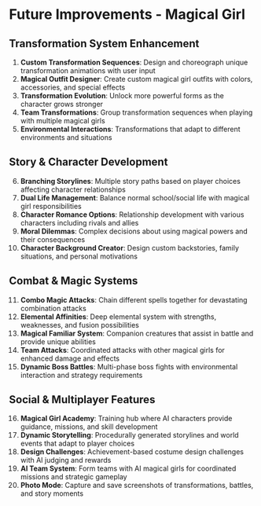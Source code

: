 # Future Improvements - Magical Girl

## Transformation System Enhancement
1. **Custom Transformation Sequences**: Design and choreograph unique transformation animations with user input
2. **Magical Outfit Designer**: Create custom magical girl outfits with colors, accessories, and special effects
3. **Transformation Evolution**: Unlock more powerful forms as the character grows stronger
4. **Team Transformations**: Group transformation sequences when playing with multiple magical girls
5. **Environmental Interactions**: Transformations that adapt to different environments and situations

## Story & Character Development
6. **Branching Storylines**: Multiple story paths based on player choices affecting character relationships
7. **Dual Life Management**: Balance normal school/social life with magical girl responsibilities
8. **Character Romance Options**: Relationship development with various characters including rivals and allies
9. **Moral Dilemmas**: Complex decisions about using magical powers and their consequences
10. **Character Background Creator**: Design custom backstories, family situations, and personal motivations

## Combat & Magic Systems
11. **Combo Magic Attacks**: Chain different spells together for devastating combination attacks
12. **Elemental Affinities**: Deep elemental system with strengths, weaknesses, and fusion possibilities
13. **Magical Familiar System**: Companion creatures that assist in battle and provide unique abilities
14. **Team Attacks**: Coordinated attacks with other magical girls for enhanced damage and effects
15. **Dynamic Boss Battles**: Multi-phase boss fights with environmental interaction and strategy requirements

## Social & Multiplayer Features
16. **Magical Girl Academy**: Training hub where AI characters provide guidance, missions, and skill development
17. **Dynamic Storytelling**: Procedurally generated storylines and world events that adapt to player choices
18. **Design Challenges**: Achievement-based costume design challenges with AI judging and rewards
19. **AI Team System**: Form teams with AI magical girls for coordinated missions and strategic gameplay
20. **Photo Mode**: Capture and save screenshots of transformations, battles, and story moments